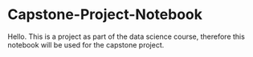 # Capstone-Project-Notebook
Hello. This is a project as part of the data science course, therefore this notebook will be used for the capstone project. 
